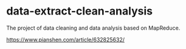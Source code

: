 # data-extract-clean-analysis
The project of data cleaning and data analysis based on MapReduce.

https://www.pianshen.com/article/632825632/
